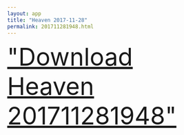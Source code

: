 ```yaml
---
layout: app
title: "Heaven 2017-11-28"
permalink: 201711281948.html
---
```

<div class="pure-g">
    <div class="pure-u-1-1" style="font-size: 4em">
        <a class="pure-button-primary" href="itms-services://?action=download-manifest&url=https%3A%2F%2Flitsungyisigono.github.io%2FTestScript%2Fmanifests%2F201711281948.plist"><i class="fa fa-download" aria-hidden="true"></i>"Download Heaven 201711281948"</a>
    </div>
</div>